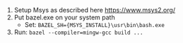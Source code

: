 1. Setup Msys as described here https://www.msys2.org/
2. Put bazel.exe on your system path
    - Set: `BAZEL_SH={MSYS_INSTALL}\usr\bin\bash.exe`
3. Run: `bazel --compiler=mingw-gcc build ...`
